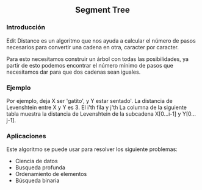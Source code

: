 <div align="center">
  
  ## Segment Tree
 
</div>

### Introducción

Edit Distance es un algoritmo que nos ayuda a calcular el número de pasos necesarios para convertir una cadena en otra, caracter por caracter.

Para esto necesitamos construir un árbol con todas las posibilidades, ya partir de esto podemos encontrar el número mínimo de pasos que necesitamos dar para que dos cadenas sean iguales.

### Ejemplo

Por ejemplo, deja X ser 'gatito', y Y estar sentado'. La distancia de Levenshtein entre X y Y es 3. El i'th fila y j'th La columna de la siguiente tabla muestra la distancia de Levenshtein de la subcadena X[0…i-1] y Y[0…j-1].

 ### Aplicaciones 
 Este algoritmo se puede usar para resolver los siguiente problemas: 
 
 * Ciencia de datos
 * Busqueda profunda
 * Ordenamiento de elementos
 * Búsqueda binaria
 

</div>

